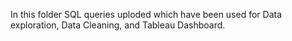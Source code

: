 In this folder SQL queries uploded which have been used for Data exploration, Data Cleaning, and Tableau Dashboard.
